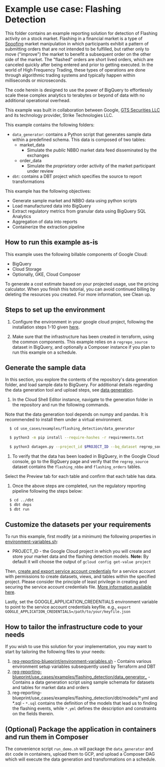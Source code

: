 # Example use case: Flashing Detection

This folder contains an example reporting solution for detection of Flashing activity on a stock market.
Flashing in a financial market is a type of <a href="https://en.wikipedia.org/wiki/Spoofing_(finance)">Spoofing</a>
market manipulation in which participants exhibit a pattern of submitting orders that are not intended to be fulfilled, but rather only to move ("improve") the market to benefit a subsequent order on the other side of the market. The "flashed" orders are short lived orders, which are canceled quickly after being entered and prior to getting executed. In the world of High Frequency Trading, these types of operations are done through algorithmic trading systems and typically happen within milliseconds or microseconds.

The code herein is designed to use the power of BigQuery to effortlessly scale these complex analytics to terabytes or beyond of data with no additional operational overhead.

This example was built in collaboration between Google, <a href="https://gtsx.com">GTS Securities LLC</a> and its
technology provider, Strike Technologies LLC.

This example contains the following folders:
* `data_generator`: contains a Python script that generates sample data within a predefined schema. This data is composed of two tables:
    * market_data
        * Simulate the *public* NBBO market data feed disseminated by the exchanges
    * order_data
        * Simulate the *proprietary* order activity of the market participant under review
* `dbt`: contains a DBT project which specifies the source to report transformations

This example has the following objectives:
- Generate sample market and NBBO data using python scripts
- Load manufactured data into BigQuery
- Extract regulatory metrics from granular data using BigQuery SQL Analytics
- Aggregation of data into reports
- Containerize the extraction pipeline

## How to run this example as-is

This example uses the following billable components of Google Cloud:

- BigQuery
- Cloud Storage
- Optionally, GKE, Cloud Composer

To generate a cost estimate based on your projected usage, use the pricing calculator.
When you finish this tutorial, you can avoid continued billing by deleting the resources you created. For more information, see Clean up.


## Steps to set up the environment

1. Configure the environment in your google cloud project, following the installation steps 1-10 given [here](https://cloud.google.com/architecture/set-up-regulatory-reporting-architecture-bigquery).

1. Make sure that the infrastructure has been created in terraform, using the common components. 
This example relies on a `regrepo_source` dataset in BigQuery, and optionally a Composer instance
if you plan to run this example on a schedule.  

## Generate the sample data
In this section, you explore the contents of the repository's data generation folder, and load sample data to BigQuery. For additional details regarding the data generation tool and upload steps, see [data generation](./data_generator/README.md).

1. In the Cloud Shell Editor instance, navigate to the generation folder in the repository and run the following commands.

Note that the data generation tool depends on numpy and pandas. It is recommended to install them under a virtual environment.

```bash
  $ cd use_cases/examples/flashing_detection/data_generator

  $ python3 -m pip install --require-hashes -r requirements.txt
  
  $ python3 datagen.py --project_id $PROJECT_ID --bq_dataset regrep_source --date 2022-08-15 --symbol ABC
```

1. To verify that the data has been loaded in BigQuery, in the Google Cloud console, go to the BigQuery page and verify that the `regrep_source` dataset contains the `flashing_nbbo` and `flashing_orders` tables.

Select the Preview tab for each table and confirm that each table has data.

1. Once the above steps are completed, run the regulatory reporting pipeline following the steps below:
```bash
  $ cd ../dbt
  $ dbt deps
  $ dbt run
```


## Customize the datasets per your requirements

To run this example, first modify (at a minimum) the following properties in [environment-variables.sh](../../../environment-variables.sh):
* PROJECT_ID - the Google Cloud project in which you will create and store your market data and the flashing detection models. **Note:** By default it will choose the output of `gcloud config get-value project`

Then, [create and export service account credentials](https://cloud.google.com/iam/docs/creating-managing-service-account-keys) for a service account with permissions to create datasets, views, and tables within the specified project.
Please consider the principle of least privilege in creating and securing the service account credentials file. [More information available here](https://cloud.google.com/iam/docs/best-practices-for-managing-service-account-keys).

Lastly, set the GOOGLE_APPLICATION_CREDENTIALS environment variable to point to the service account credentials keyfile. e.g., `export GOOGLE_APPLICATION_CREDENTIALS=/path/to/your/keyfile.json`

## How to tailor the infrastructure code to your needs

If you wish to use this solution for your implementation, you may want to start by tailoring the following files to your needs:
1. [reg-reporting-blueprint/environment-variables.sh](../../../environment-variables.sh) - Contains various environment setup variables subsequently used by Terraform and DBT
2. [reg-reporting-blueprint/use_cases/examples/flashing_detection/data_generator_](./data_generator) - Contains a data generation script using sample schemata for datasets and tables for market data and orders
3. reg-reporting-blueprint/use_cases/examples/flashing_detection/dbt/models/*.yml and *.sql - `*.sql` contains the definition of the models that lead us to finding the flashing events, while `*.yml` defines the description and constraints on the fields therein.

## (Optional) Package the application in containers and run them in Composer

The convenience script `run_demo.sh` will package the `data_generator` and `dbt` code in containers,
upload them to GCP, and upload a Composer DAG which will execute the data generation and transformations 
on a schedule.
